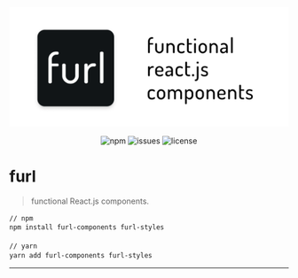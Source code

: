 [![Logo](/docs/assets/splash.png)](https://github.com/Chalarangelo/furl)

<p align="center">
  <img src="https://img.shields.io/npm/dm/furl-components.svg?style=for-the-badge" alt="npm"/>
  <img src="https://img.shields.io/github/issues-raw/chalarangelo/furl.svg?style=for-the-badge" alt="issues"/>
  <img src="https://img.shields.io/github/license/chalarangelo/furl.svg?style=for-the-badge" alt="license"/>
 </p>


# furl

> functional React.js components.

```sh
// npm
npm install furl-components furl-styles

// yarn
yarn add furl-components furl-styles
```
-----
